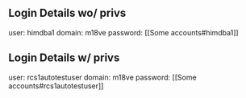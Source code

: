 ## Login Details wo/ privs
user: himdba1
domain: m18ve
password: [[Some accounts#himdba1]]

## Login Details w/ privs
user: rcs1autotestuser
domain: m18ve
password: [[Some accounts#rcs1autotestuser]]